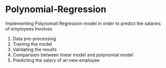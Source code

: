 # Polynomial-Regression
Implementing Polynomail Regression model in order to predict the salaries of employees
Involves 
1) Data pre-processing
2) Training the model
3) Validating the results
4) Comparision between linear model and polynomial model
5) Predicting the salary of an new employee
